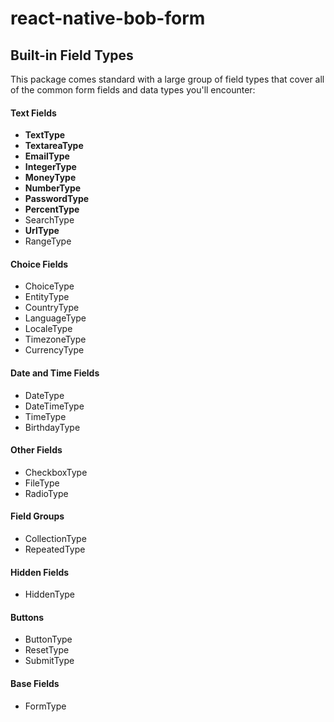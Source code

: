 # react-native-bob-form

## Built-in Field Types

This package comes standard with a large group of field types that cover all of the common form fields and data types you'll encounter:

#### Text Fields

* **TextType**
* **TextareaType**
* **EmailType**
* **IntegerType**
* **MoneyType**
* **NumberType**
* **PasswordType**
* **PercentType**
* SearchType
* **UrlType**
* RangeType

#### Choice Fields

* ChoiceType
* EntityType
* CountryType
* LanguageType
* LocaleType
* TimezoneType
* CurrencyType

#### Date and Time Fields

* DateType
* DateTimeType
* TimeType
* BirthdayType

#### Other Fields

* CheckboxType
* FileType
* RadioType

#### Field Groups

* CollectionType
* RepeatedType

#### Hidden Fields

* HiddenType

#### Buttons

* ButtonType
* ResetType
* SubmitType

#### Base Fields

* FormType



